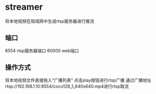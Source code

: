 # streamer
将本地视频在局域网中生成rtsp服务器进行推流

## 端口

8554 rtsp服务器端口
60000 web端口

## 操作方式

将本地视频文件直接拖入“广播列表”
点击play按钮进行rtsp广播
通过广播地址rtsp://192.168.1.10:8554/coco128_1_640x640.mp4进行rtsp取流
